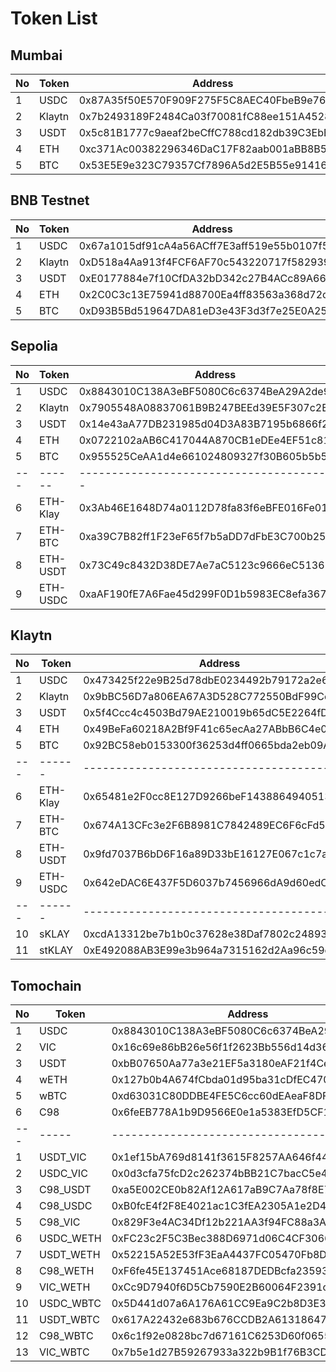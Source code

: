 # Token List

## Mumbai

| No  | Token  | Address                                    |
| --- | ------ | ------------------------------------------ |
| 1   | USDC   | 0x87A35f50E570F909F275F5C8AEC40FbeB9e76D17 |
| 2   | Klaytn | 0x7b2493189F2484Ca03f70081fC88ee151A452832 |
| 3   | USDT   | 0x5c81B1777c9aeaf2beCffC788cd182db39C3EbE7 |
| 4   | ETH    | 0xc371Ac00382296346DaC17F82aab001aBB8B5ba4 |
| 5   | BTC    | 0x53E5E9e323C79357Cf7896A5d2E5B55e91416006 |

## BNB Testnet

| No  | Token  | Address                                    |
| --- | ------ | ------------------------------------------ |
| 1   | USDC   | 0x67a1015df91cA4a56ACff7E3aff519e55b0107f5 |
| 2   | Klaytn | 0xD518a4Aa913f4FCF6AF70c543220717f582939e6 |
| 3   | USDT   | 0xE0177884e7f10CfDA32bD342c27B4ACc89A66ac9 |
| 4   | ETH    | 0x2C0C3c13E75941d88700Ea4ff83563a368d72cd3 |
| 5   | BTC    | 0xD93B5Bd519647DA81eD3e43F3d3f7e25E0A2505a |

## Sepolia

| No  | Token    | Address                                    |
| --- | -------- | ------------------------------------------ |
| 1   | USDC     | 0x8843010C138A3eBF5080C6c6374BeA29A2de9e4C |
| 2   | Klaytn   | 0x7905548A08837061B9B247BEEd39E5F307c2BBAd |
| 3   | USDT     | 0x14e43aA77DB231985d04D3A83B7195b6866f2324 |
| 4   | ETH      | 0x0722102aAB6C417044A870CB1eDEe4EF51c81220 |
| 5   | BTC      | 0x955525CeAA1d4e661024809327f30B605b5b53D4 |
| --- | ------   | ------------------------------------------ |
| 6   | ETH-Klay | 0x3Ab46E1648D74a0112D78fa83f6eBFE016Fe0105 |
| 7   | ETH-BTC  | 0xa39C7B82ff1F23eF65f7b5aDD7dFbE3C700b25A6 |
| 8   | ETH-USDT | 0x73C49c8432D38DE7Ae7aC5123c9666eC5136107C |
| 9   | ETH-USDC | 0xaAF190fE7A6Fae45d299F0D1b5983EC8efa367De |

## Klaytn

| No  | Token    | Address                                    |
| --- | -------- | ------------------------------------------ |
| 1   | USDC     | 0x473425f22e9B25d78dbE0234492b79172a2e6588 |
| 2   | Klaytn   | 0x9bBC56D7a806EA67A3D528C772550BdF99Ce4579 |
| 3   | USDT     | 0x5f4Ccc4c4503Bd79AE210019b65dC5E2264fD6D2 |
| 4   | ETH      | 0x49BeFa60218A2Bf9F41c65ecAa27ABbB6C4e0b25 |
| 5   | BTC      | 0x92BC58eb0153300f36253d4ff0665bda2eb09A05 |
| --- | ------   | ------------------------------------------ |
| 6   | ETH-Klay | 0x65481e2F0cc8E127D9266beF1438864940513da9 |
| 7   | ETH-BTC  | 0x674A13CFc3e2F6B8981C7842489EC6F6cFd5898D |
| 8   | ETH-USDT | 0x9fd7037B6bD6F16a89D33bE16127E067c1c7a292 |
| 9   | ETH-USDC | 0x642eDAC6E437F5D6037b7456966dA9d60edC9743 |
| --- | ------   | ------------------------------------------ |
| 10  | sKLAY    | 0xcdA13312be7b1b0c37628e38Daf7802c24893Bc2 |
| 11  | stKLAY   | 0xE492088AB3E99e3b964a7315162d2Aa96c59ddd4 |

## Tomochain

| No  | Token     | Address                                    |
| --- | --------- | ------------------------------------------ |
| 1   | USDC      | 0x8843010C138A3eBF5080C6c6374BeA29A2de9e4C |
| 2   | VIC       | 0x16c69e86bB26e56f1f2623Bb556d14d369bE1511 |
| 3   | USDT      | 0xbB07650Aa77a3e21EF5a3180eAF21f4Ce3fB31AA |
| 4   | wETH      | 0x127b0b4A674fCbda01d95ba31cDfEC470836754d |
| 5   | wBTC      | 0xd63031C80DDBE4FE5C6cc60dEAeaF8DF1Bd0B194 |
| 6   | C98       | 0x6feEB778A1b9D9566E0e1a5383EfD5CF17B923CF |
| --- | -----     | ------------------------------------------ |
| 1   | USDT_VIC  | 0x1ef15bA769d8141f3615F8257AA646f442103703 |
| 2   | USDC_VIC  | 0x0d3cfa75fcD2c262374bBB21C7bacC5e4Af7eB80 |
| 3   | C98_USDT  | 0xa5E002CE0b82Af12A617aB9C7Aa78f8E7897f03c |
| 4   | C98_USDC  | 0xB0fcE4f2F8E4021ac1C3fEA2305A1e2D4eb3e223 |
| 5   | C98_VIC   | 0x829F3e4AC34Df12b221AA3f94FC88a3A0D86f9E1 |
| 6   | USDC_WETH | 0xFC23c2F5C3Bec388D6971d06C4CF30662D995dab |
| 7   | USDT_WETH | 0x52215A52E53fF3EaA4437FC05470Fb8DfE0EebC1 |
| 8   | C98_WETH  | 0xF6fe45E137451Ace68187DEDBcfa235938ccebBD |
| 9   | VIC_WETH  | 0xCc9D7940f6D5Cb7590E2B60064F2391c64937E1D |
| 10  | USDC_WBTC | 0x5D441d07a6A176A61CC9Ea9C2b8D3E31708dE1C5 |
| 11  | USDT_WBTC | 0x617A22432e683b676CCDB2A61318647e2a935D6b |
| 12  | C98_WBTC  | 0x6c1f92e0828bc7d67161C6253D60f065529b7F74 |
| 13  | VIC_WBTC  | 0x7b5e1d27B59267933a322b9B1f76B3CD5c0Aa8d9 |
